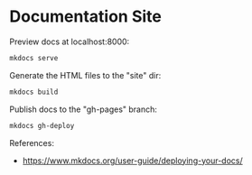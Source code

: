 # Documentation Site




Preview docs at localhost:8000:

```sh
mkdocs serve
```

Generate the HTML files to the "site" dir:

```sh
mkdocs build
```


Publish docs to the "gh-pages" branch:

```sh
mkdocs gh-deploy
```

References:

  + https://www.mkdocs.org/user-guide/deploying-your-docs/

